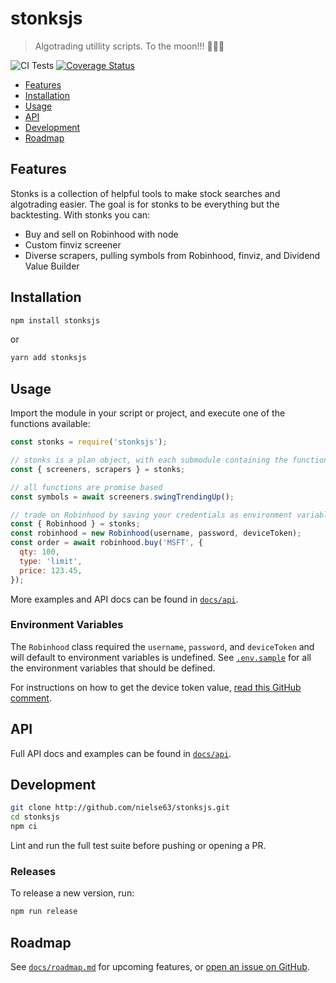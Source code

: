# stonksjs

> Algotrading utillity scripts. To the moon!!! 🚀🚀🚀

![CI Tests](https://github.com/nielse63/stonksjs/workflows/CI%20Tests/badge.svg)
[![Coverage Status](https://coveralls.io/repos/github/nielse63/stonksjs/badge.svg?branch=master)](https://coveralls.io/github/nielse63/stonksjs?branch=master)

- [Features](#features)
- [Installation](#installation)
- [Usage](#usage)
- [API](#api)
- [Development](#development)
- [Roadmap](#roadmap)

## Features

Stonks is a collection of helpful tools to make stock searches and algotrading easier. The goal is
for stonks to be everything but the backtesting. With stonks you can:

- Buy and sell on Robinhood with node
- Custom finviz screener
- Diverse scrapers, pulling symbols from Robinhood, finviz, and Dividend Value Builder

## Installation

```bash
npm install stonksjs
```

or

```bash
yarn add stonksjs
```

## Usage

Import the module in your script or project, and execute one of the functions available:

```js
const stonks = require('stonksjs');

// stonks is a plan object, with each submodule containing the functions
const { screeners, scrapers } = stonks;

// all functions are promise based
const symbols = await screeners.swingTrendingUp();

// trade on Robinhood by saving your credentials as environment variables
const { Robinhood } = stonks;
const robinhood = new Robinhood(username, password, deviceToken);
const order = await robinhood.buy('MSFT', {
  qty: 100,
  type: 'limit',
  price: 123.45,
});
```

More examples and API docs can be found in [`docs/api`](docs/api).

### Environment Variables

The `Robinhood` class required the `username`, `password`, and `deviceToken` and will default to
environment variables is undefined. See [`.env.sample`](.env.sample) for all the environment
variables that should be defined.

For instructions on how to get the device token value,
[read this GitHub comment](https://github.com/robinhood-unofficial/pyrh/issues/176#issuecomment-487310801).

## API

Full API docs and examples can be found in [`docs/api`](docs/api).

## Development

```bash
git clone http://github.com/nielse63/stonksjs.git
cd stonksjs
npm ci
```

Lint and run the full test suite before pushing or opening a PR.

### Releases

To release a new version, run:

```bash
npm run release
```

## Roadmap

See [`docs/roadmap.md`](docs/roadmap.md) for upcoming features, or
[open an issue on GitHub](https://github.com/nielse63/stonksjs/issues).
